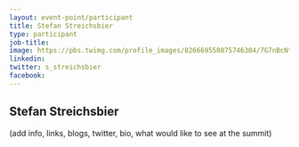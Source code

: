 ```yaml
---
layout: event-point/participant
title: Stefan Streichsbier
type: participant
job-title:
image: https://pbs.twimg.com/profile_images/826669550875746304/7G7nBcNt_400x400.jpg
linkedin:
twitter: s_streichsbier
facebook:
---
```


## Stefan Streichsbier

(add info, links, blogs, twitter, bio, what would like to see at the summit)
